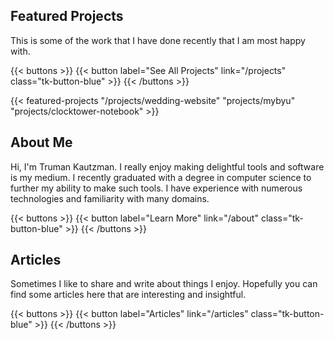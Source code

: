 ## Featured Projects
This is some of the work that I have done recently that I am most happy with.

{{< buttons >}}
    {{< button label="See All Projects" link="/projects" class="tk-button-blue" >}}
{{< /buttons >}}

{{< featured-projects "/projects/wedding-website" "projects/mybyu" "projects/clocktower-notebook" >}}

## About Me
Hi, I'm Truman Kautzman. I really enjoy making delightful tools and software is my medium. I recently graduated with a degree in computer science to further my ability to make such tools. I have experience with numerous technologies and familiarity with many domains.

{{< buttons >}}
    {{< button label="Learn More" link="/about" class="tk-button-blue" >}}
{{< /buttons >}}

## Articles
Sometimes I like to share and write about things I enjoy. Hopefully you can find some articles here that are interesting and insightful.

{{< buttons >}}
    {{< button label="Articles" link="/articles" class="tk-button-blue" >}}
{{< /buttons >}}